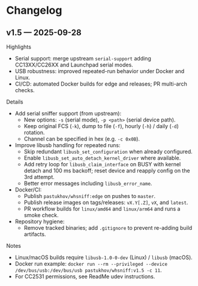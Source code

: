 # Changelog

## v1.5 — 2025-09-28

Highlights
- Serial support: merge upstream `serial-support` adding CC13XX/CC26XX and Launchpad serial modes.
- USB robustness: improved repeated-run behavior under Docker and Linux.
- CI/CD: automated Docker builds for edge and releases; PR multi-arch checks.

Details
- Add serial sniffer support (from upstream):
  - New options: `-s` (serial mode), `-p <path>` (serial device path).
  - Keep original FCS (`-k`), dump to file (`-f`), hourly (`-h`) / daily (`-d`) rotation.
  - Channel can be specified in hex (e.g. `-c 0x0B`).
- Improve libusb handling for repeated runs:
  - Skip redundant `libusb_set_configuration` when already configured.
  - Enable `libusb_set_auto_detach_kernel_driver` where available.
  - Add retry loop for `libusb_claim_interface` on BUSY with kernel detach and 100 ms backoff; reset device and reapply config on the 3rd attempt.
  - Better error messages including `libusb_error_name`.
- Docker/CI:
  - Publish `pastukhov/whsniff:edge` on pushes to `master`.
  - Publish release images on tags/releases: `vX.Y[.Z]`, `vX`, and `latest`.
  - PR workflow builds for `linux/amd64` and `linux/arm64` and runs a smoke check.
- Repository hygiene:
  - Remove tracked binaries; add `.gitignore` to prevent re-adding build artifacts.

Notes
- Linux/macOS builds require `libusb-1.0-0-dev` (Linux) / `libusb` (macOS).
- Docker run example: `docker run --rm --privileged --device /dev/bus/usb:/dev/bus/usb pastukhov/whsniff:v1.5 -c 11`.
- For CC2531 permissions, see ReadMe udev instructions.

